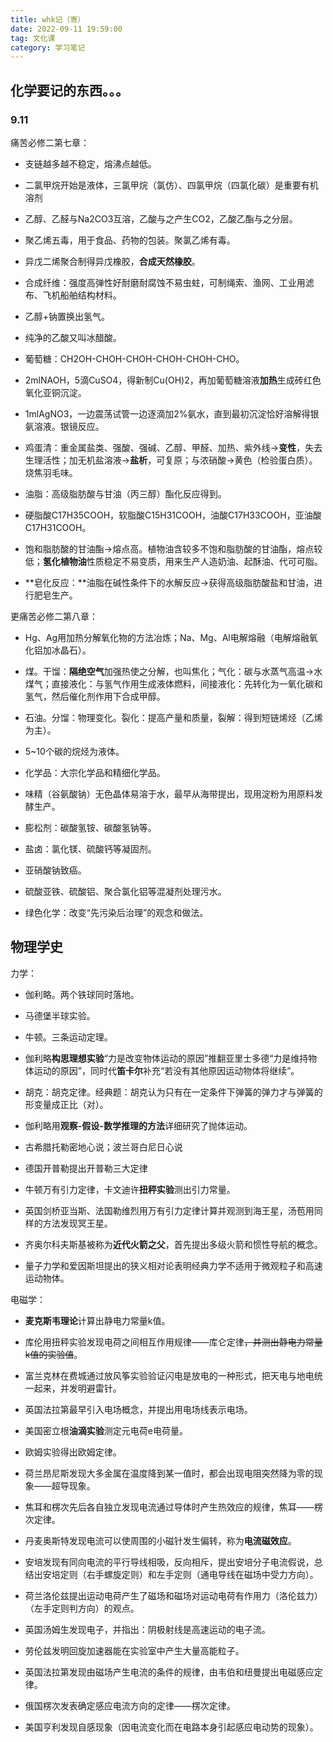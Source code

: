 ```yaml
---
title: whk记（寄）
date: 2022-09-11 19:59:00
tag: 文化课
category: 学习笔记
---
```


## 化学要记的东西。。。

### 9.11

痛苦必修二第七章：

- 支链越多越不稳定，熔沸点越低。

- 二氯甲烷开始是液体，三氯甲烷（氯仿）、四氯甲烷（四氯化碳）是重要有机溶剂

- 乙醇、乙醛与Na2CO3互溶，乙酸与之产生CO2，乙酸乙酯与之分层。

- 聚乙烯五毒，用于食品、药物的包装。聚氯乙烯有毒。

- 异戊二烯聚合制得异戊橡胶，**合成天然橡胶**。

- 合成纤维：强度高弹性好耐磨耐腐蚀不易虫蛀，可制绳索、渔网、工业用滤布、飞机船舶结构材料。

- 乙醇+钠置换出氢气。

- 纯净的乙酸又叫冰醋酸。

- 葡萄糖：CH2OH-CHOH-CHOH-CHOH-CHOH-CHO。

- 2mlNAOH，5滴CuSO4，得新制Cu(OH)2，再加葡萄糖溶液**加热**生成砖红色氧化亚铜沉淀。

- 1mlAgNO3，一边震荡试管一边逐滴加2%氨水，直到最初沉淀恰好溶解得银氨溶液。银镜反应。

- 鸡蛋清：重金属盐类、强酸、强碱、乙醇、甲醛、加热、紫外线->**变性**，失去生理活性；加无机盐溶液->**盐析**，可复原；与浓硝酸->黄色（检验蛋白质）。烧焦羽毛味。

- 油脂：高级脂肪酸与甘油（丙三醇）酯化反应得到。

- 硬脂酸C17H35COOH，软脂酸C15H31COOH，油酸C17H33COOH，亚油酸C17H31COOH。

- 饱和脂肪酸的甘油酯->熔点高。植物油含较多不饱和脂肪酸的甘油酯，熔点较低；**氢化植物油**性质稳定不易变质，用来生产人造奶油、起酥油、代可可脂。

- **皂化反应：**油脂在碱性条件下的水解反应->获得高级脂肪酸盐和甘油，进行肥皂生产。

更痛苦必修二第八章：

- Hg、Ag用加热分解氧化物的方法冶炼；Na、Mg、Al电解熔融（电解熔融氧化铝加冰晶石）。

- 煤。干馏：**隔绝空气**加强热使之分解，也叫焦化；气化：碳与水蒸气高温->水煤气；直接液化：与氢气作用生成液体燃料，间接液化：先转化为一氧化碳和氢气，然后催化剂作用下合成甲醇。

- 石油。分馏：物理变化。裂化：提高产量和质量，裂解：得到短链烯烃（乙烯为主）。

- 5~10个碳的烷烃为液体。

- 化学品：大宗化学品和精细化学品。

- 味精（谷氨酸钠）无色晶体易溶于水，最早从海带提出，现用淀粉为用原料发酵生产。

- 膨松剂：碳酸氢铵、碳酸氢钠等。

- 盐卤：氯化镁、硫酸钙等凝固剂。

- 亚硝酸钠致癌。

- 硫酸亚铁、硫酸铝、聚合氯化铝等混凝剂处理污水。

- 绿色化学：改变“先污染后治理”的观念和做法。

## 物理学史

力学：

- 伽利略。两个铁球同时落地。

- 马德堡半球实验。

- 牛顿。三条运动定理。

- 伽利略**构思理想实验**“力是改变物体运动的原因”推翻亚里士多德“力是维持物体运动的原因”，同时代**笛卡尔**补充“若没有其他原因运动物体将继续”。

- 胡克：胡克定律。经典题：胡克认为只有在一定条件下弹簧的弹力才与弹簧的形变量成正比（对）。

- 伽利略用**观察-假设-数学推理的方法**详细研究了抛体运动。

- 古希腊托勒密地心说；波兰哥白尼日心说

- 德国开普勒提出开普勒三大定律

- 牛顿万有引力定律，卡文迪许**扭秤实验**测出引力常量。

- 英国剑桥亚当斯、法国勒维烈用万有引力定律计算并观测到海王星，汤苞用同样的方法发现冥王星。

- 齐奥尔科夫斯基被称为**近代火箭之父**，首先提出多级火箭和惯性导航的概念。

- 量子力学和爱因斯坦提出的狭义相对论表明经典力学不适用于微观粒子和高速运动物体。

电磁学：

- **麦克斯韦理论**计算出静电力常量k值。

- 库伦用扭秤实验发现电荷之间相互作用规律——库仑定律~~，并测出静电力常量k值的实验值~~。

- 富兰克林在费城通过放风筝实验验证闪电是放电的一种形式，把天电与地电统一起来，并发明避雷针。

- 英国法拉第最早引入电场概念，并提出用电场线表示电场。

- 美国密立根**油滴实验**测定元电荷e电荷量。

- 欧姆实验得出欧姆定律。

- 荷兰昂尼斯发现大多金属在温度降到某一值时，都会出现电阻突然降为零的现象——超导现象。

- 焦耳和楞次先后各自独立发现电流通过导体时产生热效应的规律，焦耳——楞次定律。

- 丹麦奥斯特发现电流可以使周围的小磁针发生偏转，称为**电流磁效应**。

- 安培发现有同向电流的平行导线相吸，反向相斥，提出安培分子电流假说，总结出安培定则（右手螺旋定则）和左手定则（通电导线在磁场中受力方向）。

- 荷兰洛伦兹提出运动电荷产生了磁场和磁场对运动电荷有作用力（洛伦兹力）（左手定则判方向）的观点。

- 英国汤姆生发现电子，并指出：阴极射线是高速运动的电子流。

- 劳伦兹发明回旋加速器能在实验室中产生大量高能粒子。

- 英国法拉第发现由磁场产生电流的条件的规律，由韦伯和纽曼提出电磁感应定律。

- 俄国楞次发表确定感应电流方向的定律——楞次定律。

- 美国亨利发现自感现象（因电流变化而在电路本身引起感应电动势的现象）。